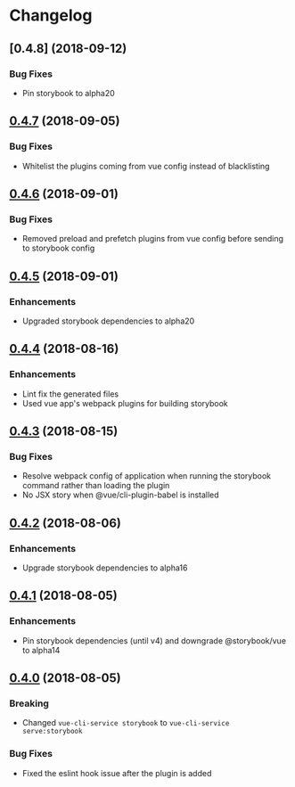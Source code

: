 # Changelog

## [0.4.8] (2018-09-12)

### Bug Fixes
* Pin storybook to alpha20

## [0.4.7] (2018-09-05)

### Bug Fixes
* Whitelist the plugins coming from vue config instead of blacklisting

## [0.4.6] (2018-09-01)

### Bug Fixes
* Removed preload and prefetch plugins from vue config before sending to storybook config

## [0.4.5] (2018-09-01)

### Enhancements
* Upgraded storybook dependencies to alpha20

## [0.4.4] (2018-08-16)

### Enhancements
* Lint fix the generated files
* Used vue app's webpack plugins for building storybook

## [0.4.3] (2018-08-15)

### Bug Fixes
* Resolve webpack config of application when running the storybook command rather than loading the plugin
* No JSX story when @vue/cli-plugin-babel is installed

## [0.4.2] (2018-08-06)

### Enhancements
* Upgrade storybook dependencies to alpha16

## [0.4.1] (2018-08-05)

### Enhancements
* Pin storybook dependencies (until v4) and downgrade @storybook/vue to alpha14

## [0.4.0] (2018-08-05)

### Breaking
* Changed `vue-cli-service storybook` to `vue-cli-service serve:storybook`

### Bug Fixes
* Fixed the eslint hook issue after the plugin is added

[0.4.7]: https://github.com/pksunkara/vue-cli-plugin-storybook/compare/v0.4.6...v0.4.7
[0.4.6]: https://github.com/pksunkara/vue-cli-plugin-storybook/compare/v0.4.5...v0.4.6
[0.4.5]: https://github.com/pksunkara/vue-cli-plugin-storybook/compare/v0.4.4...v0.4.5
[0.4.4]: https://github.com/pksunkara/vue-cli-plugin-storybook/compare/v0.4.3...v0.4.4
[0.4.3]: https://github.com/pksunkara/vue-cli-plugin-storybook/compare/v0.4.2...v0.4.3
[0.4.2]: https://github.com/pksunkara/vue-cli-plugin-storybook/compare/v0.4.1...v0.4.2
[0.4.1]: https://github.com/pksunkara/vue-cli-plugin-storybook/compare/v0.4.0...v0.4.1
[0.4.0]: https://github.com/pksunkara/vue-cli-plugin-storybook/compare/v0.3.0...v0.4.0
